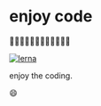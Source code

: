 # enjoy code

🎏🎏🎏🎏🎏🎏🎏🎏🎏🎏🎏🎏

[![lerna](https://img.shields.io/badge/maintained%20with-lerna-cc00ff.svg)](https://lernajs.io/)

enjoy the coding. 

😄
